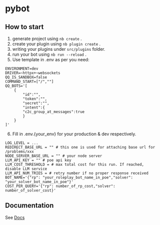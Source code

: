 # pybot

## How to start

1. generate project using `nb create` .
2. create your plugin using `nb plugin create` .
3. writing your plugins under `src/plugins` folder.
4. run your bot using `nb run --reload` .
5. Use template in .env as per you need:
```
ENVIRONMENT=dev
DRIVER=~httpx+~websockets
QQ_IS_SANDBOX=false
COMMAND_START=["/",""]
QQ_BOTS='[
    {
        "id":"",
        "token":"",
        "secret":"",
        "intent":{
        "c2c_group_at_messages":true
        } 
    }
]'
```
6. Fill in .env.{your_env} for your production & dev respectively.
```
LOG_LEVEL = ...
REDIRECT_BASE_URL = "" # this one is used for attaching base url for /problems/xxx
NODE_SERVER_BASE_URL = "" # your node server
LLM_API_KEY = "" # poe api key
LLM_COST_THRESHOLD = # max total cost for this run. If reached, disable LLM service
LLM_API_NUM_TRIES = # retry number if no proper response received 
BOT_NAME='{"rp": "your_roleplay_bot_name_in_poe","solver": "your_solver_bot_name_in_poe"}'
COST_PER_QUERY='{"rp": number_of_rp_cost,"solver": number_of_solver_cost}'
```
## Documentation

See [Docs](https://nonebot.dev/)
